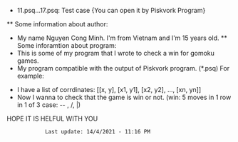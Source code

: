 + 11.psq...17.psq: Test case            {You can open it by Piskvork Program}



** Some information about author:
- My name Nguyen Cong Minh. I'm from Vietnam and I'm 15 years old.
** Some inforamtion about program:
- This is some of my program that I wrote to check a win for gomoku games.
- My program compatible with the output of Piskvork program. (*.psq)
For example: 
+ I have a list of corrdinates: [[x, y], [x1, y1], [x2, y2], ..., [xn, yn]]
+ Now I wanna to check that the game is win or not. (win: 5 moves in 1 row in 1 of 3 case: -- , /, |)

HOPE IT IS HELFUL WITH YOU

				Last update: 14/4/2021 - 11:16 PM

